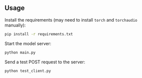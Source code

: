 ## Usage
Install the requirements (may need to install `torch` and `torchaudio` manually):
```bash
pip install -r requirements.txt
```

Start the model server:
```bash
python main.py
```

Send a test POST request to the server:
```bash
python test_client.py
```